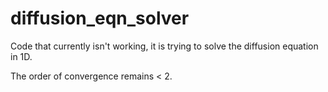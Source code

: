 # diffusion_eqn_solver
Code that currently isn't working, it is trying to solve the diffusion equation in 1D. 

The order of convergence remains < 2. 
